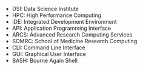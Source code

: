 * DSI: Data Science Institute
* HPC: High Performance Computing
* IDE: Integrated Development Environment
* API: Application Programming Interface
* ARCS: Advanced Research Computing Services
* SOMRC: School of Medicine Research Computing
* CLI: Command Line Interface
* GUI: Graphical User Interface
* BASH: Bourne Again Shell
